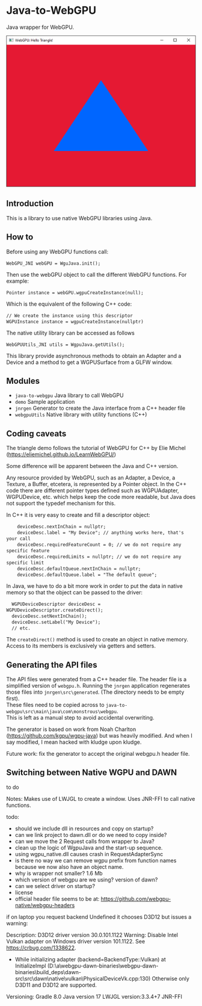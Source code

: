 # Java-to-WebGPU

Java wrapper for WebGPU.


![screenshot.png](screenshot.png)

## Introduction

This is a library to use native WebGPU libraries using Java.

## How to

Before using any WebGPU functions call:

    WebGPU_JNI webGPU = WguJava.init();

Then use the webGPU object to call the different WebGPU functions. For example:

    Pointer instance = webGPU.wgpuCreateInstance(null);

Which is the equivalent of the following C++ code:

    // We create the instance using this descriptor
    WGPUInstance instance = wgpuCreateInstance(nullptr)

The native utility library can be accessed as follows

    WebGPUUtils_JNI utils = WgpuJava.getUtils();

This library provide asynchronous methods to obtain an Adapter and a Device and a method to get a WGPUSurface from a GLFW window.


## Modules
- ```java-to-webgpu```  Java library to call WebGPU
- ```demo``` Sample application
- ```jnrgen``` Generator to create the Java interface from a C++ header file
- ```webgpuUtils```   Native library with utility functions (C++)


## Coding caveats
The triangle demo follows the tutorial of WebGPU for C++ by Elie Michel (https://eliemichel.github.io/LearnWebGPU/)

Some difference will be apparent between the Java and C++ version.

Any resource provided by WebGPU, such as an Adapter, a Device, a Texture, a Buffer, 
etcetera, is represented by a Pointer object.  In the C++ code there are different pointer types 
defined such as WGPUAdapter, WGPUDevice, etc. which helps keep the code more readable, but Java does
not support the typedef mechanism for this.

In C++ it is very easy to create and fill a descriptor object:

``` WGPUDeviceDescriptor deviceDesc = {};
	deviceDesc.nextInChain = nullptr;
	deviceDesc.label = "My Device"; // anything works here, that's your call
	deviceDesc.requiredFeatureCount = 0; // we do not require any specific feature
	deviceDesc.requiredLimits = nullptr; // we do not require any specific limit
	deviceDesc.defaultQueue.nextInChain = nullptr;
	deviceDesc.defaultQueue.label = "The default queue";
```
 
In Java, we have to do a bit more work in order to put the data in native memory so that the object can be passed to the driver:

```  
  WGPUDeviceDescriptor deviceDesc = WGPUDeviceDescriptor.createDirect();
  deviceDesc.setNextInChain();
  deviceDesc.setLabel("My Device");
  // etc.
```

The `createDirect()` method is used to create an object in native memory. Access to its members is exclusively via getters and setters.




## Generating the API files

The API files were generated from a C++ header file.  The header file is a simplified version of `webgpu.h`.
Running the `jnrgen` application regenerates those files into `jnrgen\src\generated`. 
(The directory needs to be empty first).  
These files need to be copied across to `java-to-webgpu\src\main\java\com\monstrous\webgpu`.  
This is left as a manual step to avoid accidental overwriting. 

The generator is based on work from Noah Charlton (https://github.com/kgpu/wgpu-java) but was heavily modified.
And when I say modified, I mean hacked with kludge upon kludge.

Future work: fix the generator to accept the original webgpu.h header file.

## Switching between Native WGPU and DAWN
to do 

Notes:
Makes use of LWJGL to create a window.
Uses JNR-FFI to call native functions.

todo:
- should we include dll in resources and copy on startup?
- can we link project to dawn.dll or do we need to copy inside?
- can we move the 2 Request calls from wrapper to Java?
- clean up the logic of WgpuJava and the start-up sequence.
- using wgpu_native.dll causes crash in RequestAdapterSync
- is there no way we can remove wgpu prefix from function names because we now also have an object name.
- why is wrapper not smaller? 1.6 Mb
- which version of webgpu are we using? version of dawn?
- can we select driver on startup?
- license
- official header file seems to be at: https://github.com/webgpu-native/webgpu-headers


if on laptop you request backend Undefined it chooses D3D12 but issues a warning:

Description: D3D12 driver version 30.0.101.1122
Warning: Disable Intel Vulkan adapter on Windows driver version 101.1122. See https://crbug.com/1338622.
- While initializing adapter (backend=BackendType::Vulkan)
  at InitializeImpl (D:\a\webgpu-dawn-binaries\webgpu-dawn-binaries\build\_deps\dawn-src\src\dawn\native\vulkan\PhysicalDeviceVk.cpp:130)
Otherwise only D3D11 and D3D12 are supported.

Versioning:
Gradle 8.0
Java version 17
LWJGL version:3.3.4+7
JNR-FFI


